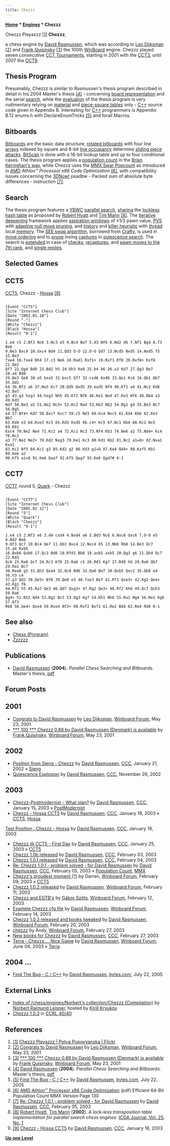 ```yaml
---
title: Chezzz
---
```

**[Home](Home "Home") * [Engines](Engines "Engines") * Chezzz**

[](http://www.flickr.com/photos/phunkepixie/5064982592/) Chezzz Playazzz <a id="cite-note-1" href="#cite-ref-1">[1]</a>
**Chezzz**,

a chess engine by [David Rasmussen](David_Rasmussen "David Rasmussen"), which was according to [Leo Dijksman](Leo_Dijksman "Leo Dijksman") <a id="cite-note-2" href="#cite-ref-2">[2]</a> and [Frank Quisinsky](Frank_Quisinsky "Frank Quisinsky") <a id="cite-note-3" href="#cite-ref-3">[3]</a> the 100th [WinBoard](WinBoard "WinBoard") engine. Chezzz played seven consecutive [CCT Tournaments](CCT_Tournaments "CCT Tournaments"), starting in 2001 with the [CCT3](CCT3 "CCT3"), until 2007 the [CCT9](CCT9 "CCT9").

## Thesis Program

Presumably, Chezzz is similar to Rasmussen's thesis program described in detail in his 2004 Master's thesis <a id="cite-note-4" href="#cite-ref-4">[4]</a> - concerning [board representation](Board_Representation "Board Representation") and the serial [search](Search "Search"), while the [evaluation](Evaluation "Evaluation") of the thesis program is very rudimentary relying on [material](Material "Material") and [piece-square tables](Piece-Square_Tables "Piece-Square Tables") only - [C++](Cpp "Cpp") source code given in Appendix B. Interesting for [C++](Cpp "Cpp") programmers is Appendix B.12 enums.h with DeclareEnumTricks <a id="cite-note-5" href="#cite-ref-5">[5]</a> and forall Macros.

## Bitboards

[Bitboards](Bitboards "Bitboards") are the basic data structure, [rotated bitboards](Rotated_Bitboards "Rotated Bitboards") with four line [arrays](Array "Array") indexed by square and 8-bit [line occupancy](Occupancy_of_any_Line "Occupancy of any Line") determine [sliding piece attacks](Sliding_Piece_Attacks "Sliding Piece Attacks"). [BitScan](BitScan "BitScan") is done with a 16-bit lookup table and up to four conditional cases. The thesis program applies a [population count](Population_Count "Population Count") in the [Brian Kernighan's way](Population_Count#BrianKernighansway "Population Count"), while Chezzz uses the [MMX Swar Popcount](MMX#MMXPopcount "MMX") as introduced in [AMD](AMD "AMD") *Athlon™ Processor x86 Code Optimization* <a id="cite-note-6" href="#cite-ref-6">[6]</a>, with compatibility issues concerning the [3DNow!](https://en.wikipedia.org/wiki/3DNow!) psadbw - Packed sum of absolute byte differences - instruction <a id="cite-note-7" href="#cite-ref-7">[7]</a>.

## Search

The thesis program features a [YBWC](Young_Brothers_Wait_Concept "Young Brothers Wait Concept") [parallel search](Parallel_Search "Parallel Search"), [sharing](Shared_Hash_Table "Shared Hash Table") the [lockless hash table](Shared_Hash_Table#Lockless "Shared Hash Table") as proposed by [Robert Hyatt](Robert_Hyatt "Robert Hyatt") and [Tim Mann](Tim_Mann "Tim Mann") <a id="cite-note-8" href="#cite-ref-8">[8]</a>. The [iterative deepening](Iterative_Deepening "Iterative Deepening") framework applies [aspiration windows](Aspiration_Windows "Aspiration Windows") of ±1/3 pawn value, [PVS](Principal_Variation_Search "Principal Variation Search") with [adaptive null move pruning](Null_Move_Pruning#AdaptiveNullMovePruning "Null Move Pruning"), and [history](History_Heuristic "History Heuristic") and [killer heuristic](Killer_Heuristic "Killer Heuristic") with [thread](Thread "Thread") local [memory](Memory "Memory"). The [SEE swap algorithm](SEE_-_The_Swap_Algorithm "SEE - The Swap Algorithm"), borrowed from [Crafty](Crafty "Crafty"), is used in [move ordering](Move_Ordering "Move Ordering") and to [prune](Pruning "Pruning") losing [captures](Captures "Captures") in [quiescence search](Quiescence_Search "Quiescence Search"). The search is [extended](Extensions "Extensions") in case of [checks](Check_Extensions "Check Extensions"), [recaptures](Recapture_Extensions "Recapture Extensions"), and [pawn moves to the 7th rank](Passed_Pawn_Extensions "Passed Pawn Extensions"), and [single replies](One_Reply_Extensions "One Reply Extensions").

## Selected Games

## CCT5

[CCT5](CCT5 "CCT5"), Chezzz - [Hossa](Hossa "Hossa") <a id="cite-note-9" href="#cite-ref-9">[9]</a>

```

[Event "CCT5"]
[Site "Internet Chess Club"]
[Date "2003.01.18"]
[Round "-"]
[White "Chezzz"]
[Black "Hossa"]
[Result "0-1"]

1.e4 c5 2.Nf3 Nc6 3.Nc3 e5 4.Bc4 Be7 5.d3 Nf6 6.Nd2 d6 7.Nf1 Bg4 8.f3 Be6 
9.Ne3 Bxc4 10.dxc4 Nd4 11.Qd3 O-O 12.O-O Qd7 13.Ncd5 Nxd5 14.Nxd5 f5 15.Be3 
fxe4 16.fxe4 Bh4 17.c3 Ne6 18.Rad1 Rxf1+ 19.Rxf1 Rf8 20.Rxf8+ Kxf8 21.Qe2 
Qf7 22.Qg4 Bd8 23.Bd2 h5 24.Qh3 Ke8 25.b4 b6 26.a3 Kd7 27.Qg3 Be7 28.a4 Bd8 
29.Be3 Qe8 30.a5 bxa5 31.bxc5 Qf7 32.cxd6 Kxd6 33.Qe1 Kc6 34.Qb1 Qb7 35.Qd1 
h4 36.Bf2 a6 37.Ne3 Kc7 38.Qd5 Qxd5 39.exd5 Nf4 40.Kf1 a4 41.Nc2 Kd6 42.Ba7 
g5 43.g3 hxg3 44.hxg3 Nh5 45.Kf2 Nf6 46.Ke2 Ne4 47.Ke3 Nf6 48.Nb4 a3 49.Kd3 
Nd7 50.Be3 a5 51.Na2 Nc5+ 52.Kc2 Na4 53.Kb3 Nb2 54.Bg1 g4 55.Be3 Bc7 56.Bg5 
e4 57.Bf4+ Kd7 58.Bxc7 Kxc7 59.c5 Nd3 60.Kc4 Nxc5 61.Kd4 Kb6 62.Ke3 Nb7 
63.Kd4 e3 64.Kxe3 Kc5 65.Kd3 Kxd5 66.c4+ Kc5 67.Nc1 Kb4 68.Kc2 Nc5 69.Kb1 
Kxc4 70.Ne2 Ne4 71.Kc2 a4 72.Kc1 Nc3 73.Nf4 Kb3 74.Ne6 a2 75.Nd4+ Kc4 76.Nc2
a3 77.Na1 Ne2+ 78.Kd2 Nxg3 79.Ke1 Kc3 80.Kd1 Kb2 81.Nc2 a1=Q+ 82.Nxa1 Kxa1 
83.Kc2 Nf5 84.Kc1 g3 85.Kd2 g2 86.Kd3 g1=Q 87.Ke4 Qd4+ 88.Kxf5 Kb1 89.Ke6 a2 
90.Kf5 a1=Q 91.Ke6 Qaa7 92.Kf5 Qag7 93.Ke6 Qgd7# 0-1

```

## CCT7

[CCT7](CCT7 "CCT7"), round 5, [Quark](Quark "Quark") - Chezzz

```

[Event "CCT7"]
[Site "Internet Chess Club"]
[Date "2005.02.12"]
[Round "5"]
[White "Quark"]
[Black "Chezzz"]
[Result "0-1"]

1.e4 c5 2.Nf3 e6 3.d4 cxd4 4.Nxd4 a6 5.Bd3 Nc6 6.Nxc6 dxc6 7.O-O e5 8.Nd2 Be6 
9.Qf3 Qc7 10.Bc4 Qe7 11.Qb3 Bxc4 12.Nxc4 b5 13.Nb6 Rb8 14.Be3 Qc7 15.a4 Rxb6 
16.Bxb6 Qxb6 17.Qc3 Bd6 18.Rfd1 Bb8 19.axb5 axb5 20.Qg3 g6 21.Qh4 Qc7 22.Rd3 
Qc8 23.Ra8 Qc7 24.Rc3 Kf8 25.Ra6 c5 26.Rd3 Kg7 27.Rd8 h6 28.Re8 Qb7 29.Ra1 Bc7 
30.Rea8 g5 31.Qh3 Qxe4 32.Qc8 Bd6 33.Qa6 Be7 34.Qxb5 Qxc2 35.Qb8 e4 36.h3 c4 
37.g3 Qd2 38.Qe5+ Bf6 39.Qe8 e3 40.fxe3 Be7 41.Rf1 Qxe3+ 42.Kg2 Qe4+ 43.Kg1 f6 
44.Rf2 h5 45.Ra7 Qe3 46.Qd7 Qxg3+ 47.Rg2 Qe3+ 48.Rf2 Kh6 49.Qc7 Qxh3 50.Ra6 
Qg4+ 51.Kh2 Qd4 52.Rg2 Bc5 53.Qg3 Kg7 54.Kh1 Nh6 55.Ra1 Ng4 56.Re1 Kg6 57.Qf3 
Rb8 58.Qe4+ Qxe4 59.Rxe4 Nf2+ 60.Rxf2 Bxf2 61.Re2 Bd4 62.Re4 Rd8 0-1

```

## See also

- [Chess (Program)](</Chess_(Program)> "Chess (Program)")
- [Zzzzzz](Zzzzzz "Zzzzzz")

## Publications

- [David Rasmussen](David_Rasmussen "David Rasmussen") (**2004**). *Parallel Chess Searching and Bitboards.* Master's thesis, [pdf](http://www.cs.cmu.edu/afs/cs/academic/class/15418-s12/www/competition/www.contrib.andrew.cmu.edu/~jvirdo/rasmussen-2004.pdf)

## Forum Posts

## 2001

- [Congrats to David Rasmussen](http://www.open-aurec.com/wbforum/viewtopic.php?t=33817&p=128002) by [Leo Dijksman](Leo_Dijksman "Leo Dijksman"), [Winboard Forum](Computer_Chess_Forums "Computer Chess Forums"), May 23, 2001
- [\*\*\* 100 \*\*\* Chezzz 0.88 by David Rasmussen (Denmark) is available](http://www.open-aurec.com/wbforum/viewtopic.php?t=33815&p=128015) by [Frank Quisinsky](Frank_Quisinsky "Frank Quisinsky"), [Winboard Forum](Computer_Chess_Forums "Computer Chess Forums"), May 23, 2001

## 2002

- [Position from Sjeng - Chezzz](https://www.stmintz.com/ccc/index.php?id=208819) by [David Rasmussen](David_Rasmussen "David Rasmussen"), [CCC](CCC "CCC"), January 21, 2002 » [Sjeng](Sjeng "Sjeng")
- [Quiescence Explosion](https://www.stmintz.com/ccc/index.php?id=267486) by [David Rasmussen](David_Rasmussen "David Rasmussen"), [CCC](CCC "CCC"), November 26, 2002

## 2003

- [Chezzz-Postmodernist - What plan?](https://www.stmintz.com/ccc/index.php?id=277449) by [David Rasmussen](David_Rasmussen "David Rasmussen"), [CCC](CCC "CCC"), January 15, 2003 » [PostModernist](PostModernist "PostModernist")
- [Chezzz - Hossa CCT5](https://www.stmintz.com/ccc/index.php?id=278110) by [David Rasmussen](David_Rasmussen "David Rasmussen"), [CCC](CCC "CCC"), January 18, 2003 » [CCT5](CCT5 "CCT5"), [Hossa](Hossa "Hossa")

[Test Position : Chezzz - Hossa](https://www.stmintz.com/ccc/index.php?id=278149) by [David Rasmussen](David_Rasmussen "David Rasmussen"), [CCC](CCC "CCC"), January 19, 2003

- [Chezzz @ CCT5 - First Day](https://www.stmintz.com/ccc/index.php?id=279434) by [David Rasmussen](David_Rasmussen "David Rasmussen"), [CCC](CCC "CCC"), January 25, 2003 » [CCT5](CCT5 "CCT5")
- [Chezzz 1.0b released](https://www.stmintz.com/ccc/index.php?id=281467) by [David Rasmussen](David_Rasmussen "David Rasmussen"), [CCC](CCC "CCC"), February 03, 2003
- [Chezzz 1.0.1 released](https://www.stmintz.com/ccc/index.php?id=281801) by [David Rasmussen](David_Rasmussen "David Rasmussen"), [CCC](CCC "CCC"), February 04, 2003
- [Re: Chezzz 1.0.1 - problem solved - for David Rasmussen](https://www.stmintz.com/ccc/index.php?id=281989) by [David Rasmussen](David_Rasmussen "David Rasmussen"), [CCC](CCC "CCC"), February 05, 2003 » [Population Count](Population_Count "Population Count"), [MMX](MMX "MMX")
- [Chezzz's proudest moment (?)](http://www.open-aurec.com/wbforum/viewtopic.php?t=41179&p=156745) by Darren, [Winboard Forum](Computer_Chess_Forums "Computer Chess Forums"), February 09, 2003 » [CCT5](CCT5 "CCT5")
- [Chezzz 1.0.2 released](http://www.open-aurec.com/wbforum/viewtopic.php?f=18&t=41207) by [David Rasmussen](David_Rasmussen "David Rasmussen"), [Winboard Forum](Computer_Chess_Forums "Computer Chess Forums"), February 11, 2003
- [Chezzz and EGTB's](http://www.open-aurec.com/wbforum/viewtopic.php?t=41222&p=156934) by [Gábor Szõts](Gabor_Szots "Gabor Szots"), [Winboard Forum](Computer_Chess_Forums "Computer Chess Forums"), February 12, 2003
- [Example Chezzz cfg file](http://www.open-aurec.com/wbforum/viewtopic.php?t=41251&p=157168) by [David Rasmussen](David_Rasmussen "David Rasmussen"), [Winboard Forum](Computer_Chess_Forums "Computer Chess Forums"), February 14, 2003
- [Chezzz 1.0.3 released and books tweaked](http://www.open-aurec.com/wbforum/viewtopic.php?t=41333&p=157574) by [David Rasmussen](David_Rasmussen "David Rasmussen"), [Winboard Forum](Computer_Chess_Forums "Computer Chess Forums"), February 20, 2003
- [chezzz](http://www.open-aurec.com/wbforum/viewtopic.php?t=41465&p=158115) by Andy, [Winboard Forum](Computer_Chess_Forums "Computer Chess Forums"), February 27, 2003
- [New books for Chezzz](https://www.stmintz.com/ccc/index.php?id=287059) by [David Rasmussen](David_Rasmussen "David Rasmussen"), [CCC](CCC "CCC"), February 27, 2003
- [Terra - Chezzz ... Nice Game](http://www.open-aurec.com/wbforum/viewtopic.php?t=42882&p=163710) by [David Rasmussen](David_Rasmussen "David Rasmussen"), [Winboard Forum](Computer_Chess_Forums "Computer Chess Forums"), June 04, 2003 » [Terra](Terra "Terra")

## 2004 ...

- [Find The Bug - C / C++](http://bytes.com/topic/c/answers/128755-find-bug) by [David Rasmussen](David_Rasmussen "David Rasmussen"), [bytes.com](http://bytes.com/), July 22, 2005

## External Links

- [Index of /chess/engines/Norbert's collection/Chezzz (Compilation)](http://kirr.homeunix.org/chess/engines/Norbert%27s%20collection/Chezzz%20%28Compilation%29/) by [Norbert Raimund Leisner](Norbert_Raimund_Leisner "Norbert Raimund Leisner"), hosted by [Kirill Kryukov](Kirill_Kryukov "Kirill Kryukov")
- [Chezzz 1.0.3](http://ccrl.chessdom.com/ccrl/4040/cgi/engine_details.cgi?match_length=30&print=Details&each_game=1&eng=Chezzz%201.0.3#Chezzz_1_0_3) in [CCRL 40/40](CCRL "CCRL")

## References

1. <a id="cite-ref-1" href="#cite-note-1">[1]</a> [Chezzz Playazzz | Petya Popovyanska | Flickr](http://www.flickr.com/photos/phunkepixie/with/5064982592/#photo_5064982592)
1. <a id="cite-ref-2" href="#cite-note-2">[2]</a> [Congrats to David Rasmussen](http://www.open-aurec.com/wbforum/viewtopic.php?t=33817&p=128002) by [Leo Dijksman](Leo_Dijksman "Leo Dijksman"), [Winboard Forum](Computer_Chess_Forums "Computer Chess Forums"), May 23, 2001
1. <a id="cite-ref-3" href="#cite-note-3">[3]</a> [\*\*\* 100 \*\*\* Chezzz 0.88 by David Rasmussen (Denmark) is available](http://www.open-aurec.com/wbforum/viewtopic.php?t=33815&p=128015) by [Frank Quisinsky](Frank_Quisinsky "Frank Quisinsky"), [Winboard Forum](Computer_Chess_Forums "Computer Chess Forums"), May 23, 2001
1. <a id="cite-ref-4" href="#cite-note-4">[4]</a> [David Rasmussen](David_Rasmussen "David Rasmussen") (**2004**). *Parallel Chess Searching and Bitboards.* Master's thesis, [pdf](http://www.cs.cmu.edu/afs/cs/academic/class/15418-s12/www/competition/www.contrib.andrew.cmu.edu/~jvirdo/rasmussen-2004.pdf)
1. <a id="cite-ref-5" href="#cite-note-5">[5]</a> [Find The Bug - C / C++](http://bytes.com/topic/c/answers/128755-find-bug) by [David Rasmussen](David_Rasmussen "David Rasmussen"), [bytes.com](http://bytes.com/), July 22, 2005
1. <a id="cite-ref-6" href="#cite-note-6">[6]</a> [AMD Athlon™ Processor x86 Code Optimization](http://www.bartol.udel.edu/mri/sam/Athlon_code_optimization_guide.pdf) (pdf) Efficient 64-Bit Population Count MMX Version Page 130
1. <a id="cite-ref-7" href="#cite-note-7">[7]</a> [Re: Chezzz 1.0.1 - problem solved - for David Rasmussen](https://www.stmintz.com/ccc/index.php?id=281989) by [David Rasmussen](David_Rasmussen "David Rasmussen"), [CCC](CCC "CCC"), February 05, 2003
1. <a id="cite-ref-8" href="#cite-note-8">[8]</a> [Robert Hyatt](Robert_Hyatt "Robert Hyatt"), [Tim Mann](Tim_Mann "Tim Mann") (**2002**). *A lock-less transposition table implementation for parallel search chess engines*. [ICGA Journal, Vol. 25, No. 1](ICGA_Journal#25_1 "ICGA Journal")
1. <a id="cite-ref-9" href="#cite-note-9">[9]</a> [Chezzz - Hossa CCT5](https://www.stmintz.com/ccc/index.php?id=278110) by [David Rasmussen](David_Rasmussen "David Rasmussen"), [CCC](CCC "CCC"), January 18, 2003

**[Up one Level](Engines "Engines")**

